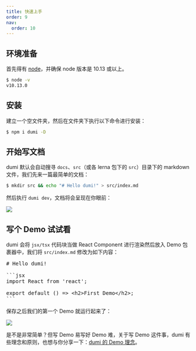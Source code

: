 ```yaml
---
title: 快速上手
order: 9
nav:
  order: 10
---
```


## 环境准备

首先得有 [node](https://nodejs.org/en/)，并确保 node 版本是 10.13 或以上。

```bash
$ node -v
v10.13.0
```

## 安装

建立一个空文件夹，然后在文件夹下执行以下命令进行安装：

```bash
$ npm i dumi -D
```

## 开始写文档

dumi 默认会自动搜寻 `docs`、`src`（或各 lerna 包下的 `src`）目录下的 markdown 文件，我们先来一篇最简单的文档：

```bash
$ mkdir src && echo "# Hello dumi!" > src/index.md
```

然后执行 `dumi dev`，文档将会呈现在你眼前：

![](https://gw.alipayobjects.com/zos/bmw-prod/ed83bd75-06c5-4aa5-a149-5918b072cbee/k7a3kkzb_w1978_h1330.png)

## 写个 Demo 试试看

dumi 会将 `jsx/tsx` 代码块当做 React Component 进行渲染然后放入 Demo 包裹器中，我们将 `src/index.md` 修改为如下内容：

<pre>
# Hello dumi!

```jsx
import React from 'react';

export default () => &lt;h2&gt;First Demo&lt;/h2&gt;;
```
</pre>

保存之后我们的第一个 Demo 就运行起来了：

![](https://gw.alipayobjects.com/zos/bmw-prod/a74b9643-b1db-48b0-83b1-67d15e13b6fc/k7a3sl0s_w1988_h1310.png)

是不是非常简单？但写 Demo 易写好 Demo 难，关于写 Demo 这件事，dumi 有些理念和原则，也想与你分享一下：[dumi 的 Demo 理念](/guide/demo-principle)。
